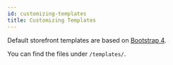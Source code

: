 ```yaml
---
id: customizing-templates
title: Customizing Templates
---
```


Default storefront templates are based on [Bootstrap 4](https://getbootstrap.com/docs/versions/).

You can find the files under `/templates/`.
